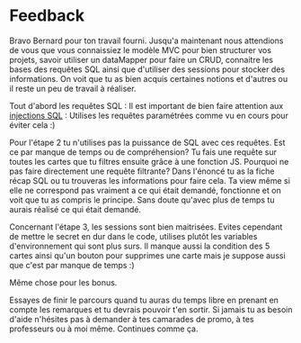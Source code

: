# Feedback

Bravo Bernard pour ton travail fourni. Jusqu'a maintenant nous attendions de vous que vous connaissiez le modèle MVC pour bien structurer vos projets, savoir utiliser un dataMapper pour faire un CRUD,
connaitre les bases des requêtes SQL ainsi que d'utiliser des sessions pour stocker des informations. On voit que tu as bien acquis certaines notions et d'autres ou il reste un peu de travail à réaliser.

Tout d'abord les requêtes SQL : Il est important de bien faire attention aux [injections SQL](https://geekflare.com/fr/sql-injection-prevention-php) : Utilises les requêtes paramétrées comme vu en cours pour éviter cela :)

Pour l'étape 2 tu n'utilises pas la puissance de SQL avec ces requêtes. Est ce par manque de temps ou de compréhension? Tu fais une requête sur toutes les cartes que tu filtres ensuite grâce à une fonction JS.
Pourquoi ne pas faire directement une requête filtrante? Dans l'énoncé tu as la fiche récap SQL ou tu trouveras les informations pour faire cela. Ta view même si elle ne correspond pas vraiment a ce qui était demandé,
fonctionne et on voit que tu as compris le principe. Sans doute qu'avec plus de temps tu aurais réalisé ce qui était demandé.

Concernant l'étape 3, les sessions sont bien maitrisées. Evites cependant de mettre le secret en dur dans le code, utilises plutôt les variables d'environnement qui sont plus surs. Il manque aussi la condition des 5 cartes
ainsi qu'un bouton pour supprimes une carte mais je suppose aussi que c'est par manque de temps :)

Même chose pour les bonus.

Essayes de finir le parcours quand tu auras du temps libre en prenant en compte les remarques et tu devrais pouvoir t'en sortir. Si jamais tu as besoin d'aide n'hésites pas à demander à tes camarades de promo, à tes 
professeurs ou à moi même. Continues comme ça.

